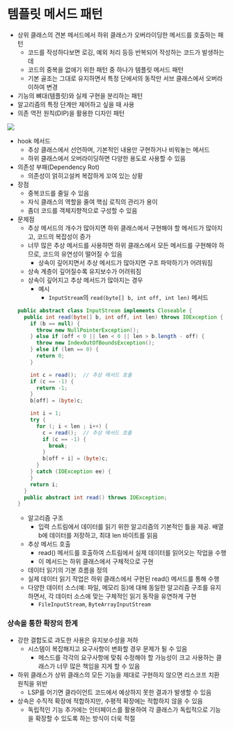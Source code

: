 # 템플릿 메서드 패턴

- 상위 클래스의 견본 메서드에서 하위 클래스가 오버라이딩한 메서드를 호출하는 패턴
  - 코드를 작성하다보면 로깅, 예외 처리 등등 반복되어 작성하는 코드가 발생하는데
  -  코드의 중복을 없애기 위한 패턴 중 하나가 템플릿 메서드 패턴
    - 기본 골조는 그대로 유지하면서 특정 단에서의 동작만 서브 클래스에서 오버라이하여 변경
- 기능의 뼈대(템플릿)와 실제 구현을 분리하는 패턴
- 알고리즘의 특정 단계만 제어하고 싶을 때 사용
- 의존 역전 원칙(DIP)을 활용한 디자인 패턴

![](https://vos.line-scdn.net/landpress-content-v2_1761/1669353654260.png?updatedAt=1669353654000)

- hook 메서드
    - 추상 클래스에서 선언하며, 기본적인 내용만 구현하거나 비워놓는 메서드
    - 하위 클래스에서 오버라이딩하면 다양한 용도로 사용할 수 있음
- 의존성 부패(Dependency Rot)
    - 의존성이 얽히고설켜 복잡하게 꼬여 있는 상황
- 장점
    - 중복코드를 줄일 수 있음
    - 자식 클래스의 역할을 줄여 핵심 로직의 관리가 용이
    - 좀더 코드를 객체지향적으로 구성할 수 있음
- 문제점
    - 추상 메서드의 개수가 많아지면 하위 클래스에서 구현해야 할 메서드가 많아지고, 코드의 복잡성이 증가
    - 너무 많은 추상 메서드를 사용하면 하위 클래스에서 모든 메서드를 구현해야 하므로, 코드의 유연성이 떨어질 수 있음
        - 상속이 깊어지면서 추상 메서드가 많아지면 구조 파악하기가 어려워짐
    - 상속 계층이 깊어질수록 유지보수가 어려워짐
  - 상속이 깊어지고 추상 메서드가 많아지는 경우
    - 예시
      - ```InputStream```의 ```read(byte[] b, int off, int len)``` 메서드
  ```Java
  public abstract class InputStream implements Closeable {
    public int read(byte[] b, int off, int len) throws IOException {
      if (b == null) {
        throw new NullPointerException();
      } else if (off < 0 || len < 0 || len > b.length - off) {
        throw new IndexOutOfBoundsException();
      } else if (len == 0) {
        return 0;
      }
  
      int c = read();  // 추상 메서드 호출
      if (c == -1) {
        return -1;
      }
      b[off] = (byte)c;
  
      int i = 1;
      try {
        for (; i < len ; i++) {
          c = read();  // 추상 메서드 호출
          if (c == -1) {
            break;
          }
          b[off + i] = (byte)c;
        }
      } catch (IOException ee) {
      }
      return i;
    }
    public abstract int read() throws IOException;
  }
  ```
    - 알고리즘 구조
      - 입력 스트림에서 데이터를 읽기 위한 알고리즘의 기본적인 틀을 제공. 배열 b에 데이터를 저장하고, 최대 len 바이트를 읽음
    - 추상 메서드 호출
      - read() 메서드를 호출하여 스트림에서 실제 데이터를 읽어오는 작업을 수행
      - 이 메서드는 하위 클래스에서 구체적으로 구현
    - 데이터 읽기의 기본 흐름을 정의
    - 실제 데이터 읽기 작업은 하위 클래스에서 구현된 read() 메서드를 통해 수행
    - 다양한 데이터 소스(예: 파일, 메모리 등)에 대해 동일한 알고리즘 구조를 유지하면서, 각 데이터 소스에 맞는 구체적인 읽기 동작을 유연하게 구현
      - ```FileInputStream```, ```ByteArrayInputStream```
### 상속을 통한 확장의 한계
- 강한 결합도로 과도한 사용은 유지보수성을 저하
    - 시스템이 복잡해지고 요구사항이 변화할 경우 문제가 될 수 있음
        - 메스드를 각각의 요구사항에 맞춰 수정해야 할 가능성이 크고 사용하는 클래스가 너무 많은 책임을 지게 할 수 있음
- 하위 클래스가 상위 클래스의 모든 기능을 제대로 구현하지 않으면 리스코프 치환 원칙을 위반
    - LSP를 어기면 클라이언트 코드에서 예상하지 못한 결과가 발생할 수 있음
- 상속은 수직적 확장에 적합하지만, 수평적 확장에는 적합하지 않을 수 있음
    - 독립적인 기능 추가에는 인터페이스를 활용하여 각 클래스가 독립적으로 기능을 확장할 수 있도록 하는 방식이 더욱 적절
